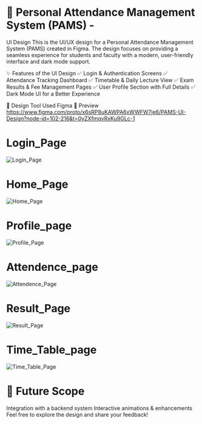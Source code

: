 # 🎨 Personal Attendance Management System (PAMS) - 
UI Design
This is the UI/UX design for a Personal Attendance Management System (PAMS) created in Figma. The design focuses on providing a seamless experience for students and faculty with a modern, user-friendly interface and dark mode support.

✨ Features of the UI Design
✅ Login & Authentication Screens
✅ Attendance Tracking Dashboard
✅ Timetable & Daily Lecture View
✅ Exam Results & Fee Management Pages
✅ User Profile Section with Full Details
✅ Dark Mode UI for a Better Experience

📌 Design Tool Used
Figma
🎥 Preview
https://www.figma.com/proto/x6sRP8uKAWPA6xWWFW7je6/PAMS-UI-Design?node-id=102-216&t=0yZXfmqvRxKu9GLc-1


# Login_Page
![Login_Page](https://github.com/user-attachments/assets/d769968d-b6a4-4aff-9700-77b46400988c)


# Home_Page
![Home_Page](https://github.com/user-attachments/assets/965d7686-2e27-48ce-954c-0f3f4c385c57)


# Profile_page
![Profile_Page](https://github.com/user-attachments/assets/245fdc3d-577e-41d7-9412-e61f05dd4dd6)


# Attendence_page
![Attendence_Page](https://github.com/user-attachments/assets/4b986148-e1bd-400c-b3d7-3f645f174a13)


# Result_Page
![Result_Page](https://github.com/user-attachments/assets/27746f0a-0a6f-469d-9ead-183f91d332e6)


# Time_Table_page
![Time_Table_Page](https://github.com/user-attachments/assets/74cb0a0d-e964-4c52-9c9f-f805735488a1)

# 🚀 Future Scope
Integration with a backend system
Interactive animations & enhancements
Feel free to explore the design and share your feedback!
